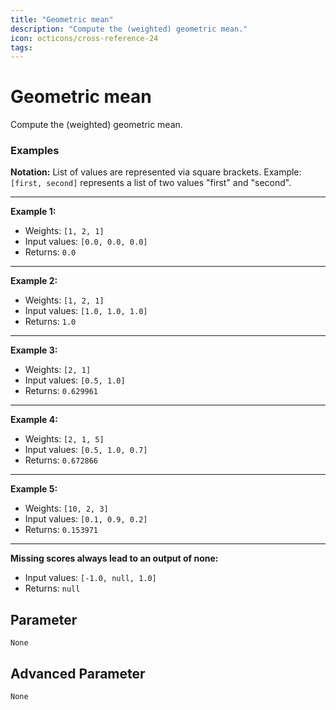 ```yaml
---
title: "Geometric mean"
description: "Compute the (weighted) geometric mean."
icon: octicons/cross-reference-24
tags: 
---
```

# Geometric mean
<!-- This file was generated - DO NOT CHANGE IT MANUALLY -->



Compute the (weighted) geometric mean.

### Examples

**Notation:** List of values are represented via square brackets. Example: `[first, second]` represents a list of two values "first" and "second".

---
**Example 1:**

* Weights: `[1, 2, 1]`
* Input values: `[0.0, 0.0, 0.0]`
* Returns: `0.0`


---
**Example 2:**

* Weights: `[1, 2, 1]`
* Input values: `[1.0, 1.0, 1.0]`
* Returns: `1.0`


---
**Example 3:**

* Weights: `[2, 1]`
* Input values: `[0.5, 1.0]`
* Returns: `0.629961`


---
**Example 4:**

* Weights: `[2, 1, 5]`
* Input values: `[0.5, 1.0, 0.7]`
* Returns: `0.672866`


---
**Example 5:**

* Weights: `[10, 2, 3]`
* Input values: `[0.1, 0.9, 0.2]`
* Returns: `0.153971`


---
**Missing scores always lead to an output of none:**

* Input values: `[-1.0, null, 1.0]`
* Returns: `null`




## Parameter

`None`

## Advanced Parameter

`None`
